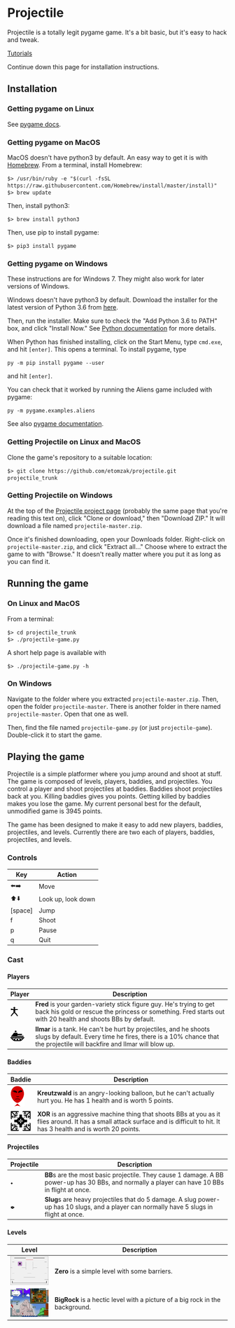# Projectile

Projectile is a totally legit pygame game.
It's a bit basic, but it's easy to hack and tweak.

[Tutorials](/Tutorials/Index.md)

Continue down this page for installation instructions.

## Installation

### Getting pygame on Linux

See [pygame docs](http://www.pygame.org/wiki/GettingStarted).

### Getting pygame on MacOS

MacOS doesn't have python3 by default. An easy way to get it is with
[Homebrew](https://brew.sh/). From a terminal, install Homebrew:

```
$> /usr/bin/ruby -e "$(curl -fsSL https://raw.githubusercontent.com/Homebrew/install/master/install)"
$> brew update
```

Then, install python3:

```
$> brew install python3
```

Then, use pip to install pygame:

```
$> pip3 install pygame
```

### Getting pygame on Windows

These instructions are for Windows 7.
They might also work for later versions of Windows.

Windows doesn't have python3 by default.
Download the installer for the latest version of Python 3.6 from [here](https://www.python.org/downloads/).

Then, run the installer.
Make sure to check the "Add Python 3.6 to PATH" box, and click "Install Now."
See [Python documentation](https://docs.python.org/3/using/windows.html#installation-steps) for more details.

When Python has finished installing, click on the Start Menu, type `cmd.exe`, and hit `[enter]`.
This opens a terminal.
To install pygame, type

```
py -m pip install pygame --user
```

and hit `[enter]`.

You can check that it worked by running the Aliens game included with pygame:

```
py -m pygame.examples.aliens
```

See also [pygame documentation](http://pygame.org/wiki/GettingStarted#Windows%20installation).

### Getting Projectile on Linux and MacOS

Clone the game's repository to a suitable location:

```
$> git clone https://github.com/etomzak/projectile.git projectile_trunk
```

### Getting Projectile on Windows

At the top of the [Projectile project page](https://github.com/etomzak/projectile) (probably the same page that you're reading this text on), click "Clone or download," then "Download ZIP."
It will download a file named `projectile-master.zip`.

Once it's finished downloading, open your Downloads folder.
Right-click on `projectile-master.zip`, and click "Extract all..."
Choose where to extract the game to with "Browse."
It doesn't really matter where you put it as long as you can find it.

## Running the game

### On Linux and MacOS

From a terminal:

```
$> cd projectile_trunk
$> ./projectile-game.py
```

A short help page is available with

```
$> ./projectile-game.py -h
```

### On Windows

Navigate to the folder where you extracted `projectile-master.zip`.
Then, open the folder `projectile-master`.
There is another folder in there named `projectile-master`.
Open that one as well.

Then, find the file named `projectile-game.py` (or just `projectile-game`).
Double-click it to start the game.

## Playing the game

Projectile is a simple platformer where you jump around and shoot at stuff.
The game is composed of levels, players, baddies, and projectiles.
You control a player and shoot projectiles at baddies.
Baddies shoot projectiles back at you.
Killing baddies gives you points.
Getting killed by baddies makes you lose the game.
My current personal best for the default, unmodified game is 3945 points.

The game has been designed to make it easy to add new players, baddies, projectiles, and levels.
Currently there are two each of players, baddies, projectiles, and levels.

### Controls

| Key | Action |
|-----|--------|
|:arrow_left::arrow_right:| Move |
|:arrow_up::arrow_down:   | Look up, look down |
| [space] | Jump  |
| f       | Shoot |
| p       | Pause |
| q       | Quit  |

### Cast

#### Players

| Player | Description |
|--------|-------------|
| ![Fred](/Images/Fred_neutral.png) | **Fred** is your garden-variety stick figure guy. He's trying to get back his gold or rescue the princess or something. Fred starts out with 20 health and shoots BBs by default. |
| ![Ilmar](/Images/Ilmar_stand_straight.png) | **Ilmar** is a tank. He can't be hurt by projectiles, and he shoots slugs by default. Every time he fires, there is a 10% chance that the projectile will backfire and Ilmar will blow up. |

#### Baddies

| Baddie | Description |
|--------|-------------|
| ![Kreutzwald](Images/Kreutzwald_move_00.png) | **Kreutzwald** is an angry-looking balloon, but he can't actually hurt you. He has 1 health and is worth 5 points. |
| ![XOR](Images/XOR_move_00.png) | **XOR** is an aggressive machine thing that shoots BBs at you as it flies around. It has a small attack surface and is difficult to hit. It has 3 health and is worth 20 points. |

#### Projectiles

| Projectile | Description |
|------------|-------------|
| ![BB](Images/BB.png) | **BB**s are the most basic projectile. They cause 1 damage. A BB power-up has 30 BBs, and normally a player can have 10 BBs in flight at once.
| ![Slug](Images/Slug.png) | **Slug**s are heavy projectiles that do 5 damage. A slug power-up has 10 slugs, and a player can normally have 5 slugs in flight at once. |

#### Levels

| Level | Description |
|-------|-------------|
| <img src="Images/Level_Zero.png" width="100" alt="Zero"> | **Zero** is a simple level with some barriers. |
| <img src="Images/BigRock.png" width="100" alt="Big Rock"> | **BigRock** is a hectic level with a picture of a big rock in the background. |
